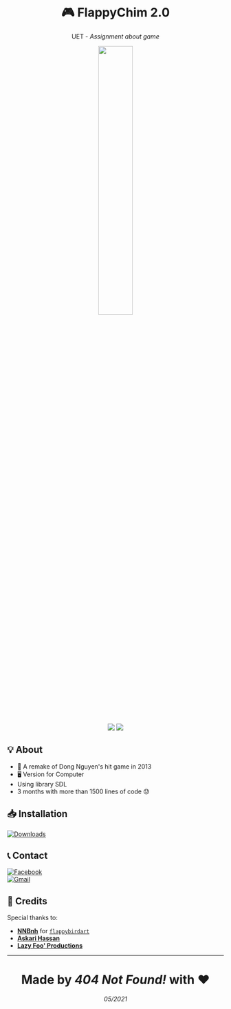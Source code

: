 <h1 align="center">🎮 FlappyChim 2.0</h1>
<p align="center">UET - <i>Assignment about game</i></p>
<p align="center"><a href="https://github.com/20021515/FlappyChim-2.0"><img width="40%" src="https://user-images.githubusercontent.com/71594219/118405179-bbfee980-b6a0-11eb-91fc-4ae693335381.png"></a></p>
<p align="center"><a href="https://github.com/20021515/FlappyChim-2.0"><img src="https://img.shields.io/github/downloads/20021515/FlappyChim-2.0/total?color=%2399CC00&label=Dowloads"></a> <a href="https://github.com/20021515/FlappyChim-2.0"><img src="https://img.shields.io/github/size/20021515/FlappyChim-2.0/setup.exe?color=%2399CC00&label=Setup%20file"></a>

## 💡 About
- 🔧 A remake of Dong Nguyen's hit game in 2013
- 🖥️ Version for Computer<br>
- Using library SDL
- 3 months with more than 1500 lines of code 😓

## 📥 Installation
[![Downloads](https://img.shields.io/github/downloads/20021515/FlappyChim-2.0/total?color=%2399CC00&style=for-the-badge)](https://github.com/20021515/FlappyChim-2.0/files/6493813/FlappyChim-2.0-setup.zip)

## 📞 Contact
[![Facebook](https://img.shields.io/badge/Facebook-1877F2?style=for-the-badge&logo=facebook&logoColor=white)](https://www.facebook.com/ldukk1430) <br>
[![Gmail](https://img.shields.io/badge/Gmail-D14836?style=for-the-badge&logo=gmail&logoColor=white)](llduc.312@gmail.com)

## 💌 Credits
Special thanks to:
- [**NNBnh**](https://github.com/NNBnh) for [`flappybirdart`](https://github.com/NNBnh/flappybirdart)
- [**Askari Hassan**](https://www.youtube.com/channel/UC2Ab_b49frkmgFJajOvtkpw/featured)
- [**Lazy Foo' Productions**](https://lazyfoo.net/tutorials/SDL)

---
<h1 align="center">Made by <i>404 Not Found!</i> with ♥</h1>
<p align="center"><i>05/2021</i></p>
